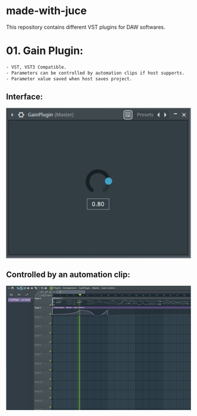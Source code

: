 # made-with-juce
This repository contains different VST plugins for DAW softwares.

# 01. Gain Plugin:

    - VST, VST3 Compatible.
    - Parameters can be controlled by automation clips if host supports.
    - Parameter value saved when host saves project.

## Interface:
<img src="./GainPlugin/images/gain_plugin.png" width="600"></img>

## Controlled by an automation clip:
<img src="./GainPlugin/images/automation.png" width="600"></img>

